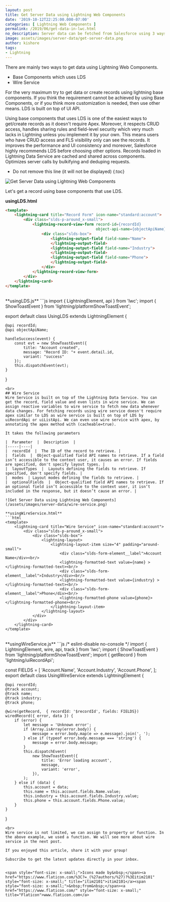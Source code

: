 ```yaml
---
layout: post
title: Get Server Data using Lightning Web Components
date: '2019-10-12T22:25:00.000-07:00'
categories: [ Lightning Web Components ]
permalink: /2019/06/get-data-in-lwc.html
no_description: Server data can be fetched from Salesforce using 3 ways. Lightning Data Service, Wire Service and Simple Apex.
image: assets/images/server-data/get-server-data.png
author: kishore
tags:
- Lightning
---
```

There are mainly two ways to get data using Lightning Web Components.
- Base Components which uses LDS
- Wire Service

For the very maximum try to get data or create records using lightning base components. If you think the requirement cannot be achieved by using Base Components, or if you think more customization is needed, then use other means. LDS is built on top of UI API.

Using base components that uses LDS is one of the easiest ways to get/create records as it doesn't require Apex. Moreover, it respects CRUD access, handles sharing rules and field-level security which very much lacks in Lightning unless you implement it by your own. This means users who have CRUD access and FLS visibility only can see the records. It improves the performance and UI consistency and moreover, Salesforce highly recommends LDS before choosing other options. Records loaded in Lightning Data Service are cached and shared across components. Optimizes server calls by bulkifying and deduping requests.

* Do not remove this line (it will not be displayed)
{:toc}

![Get Server Data using Lightning Web Components](/assets/images/server-data/record-view-form.png)

Let's get a record using base components that use LDS.

**usingLDS.html**
```html
<template>
    <lightning-card title="Record Form" icon-name="standard:account">
        <div class="slds-p-around_x-small">
            <lightning-record-view-form record-id={recordId}
                                        object-api-name={objectApiName}>
                <div class="slds-box">
                    <lightning-output-field field-name="Name">
                    </lightning-output-field>
                    <lightning-output-field field-name="Industry">
                    </lightning-output-field>
                    <lightning-output-field field-name="Phone">
                    </lightning-output-field>
                </div>
            </lightning-record-view-form>
        </div>
    </lightning-card>    
</template>
```
<br>
**usingLDS.js**
```js
import { LightningElement, api } from 'lwc';
import { ShowToastEvent } from 'lightning/platformShowToastEvent';

export default class UsingLDS extends LightningElement {

    @api recordId;
    @api objectApiName;

    handleSuccess(event) {
        const evt = new ShowToastEvent({
            title: "Account created",
            message: "Record ID: "+ event.detail.id,
            variant: "success"
        });
        this.dispatchEvent(evt);
    }
}
```
<br>
## Wire Service
Wire Service is built on top of the Lightning Data Service. You can get the record, field value and even lists in wire service. We can assign reactive variables to wire service to fetch new data whenever data changes. For fetching records using wire service doesn't require apex similar to LDS as wire service is built on top of LDS by uiRecordApi or uiListApi. We can even use wire service with apex, by annotating the apex method with (cacheable=true).

It takes the following parameters

|  Parameter  |  Description  |
|-----|----|
|  recordId  |  The ID of the record to retrieve. | 
|  fields  |  Object-qualified field API names to retrieve. If a field isn’t accessible to the context user, it causes an error. If fields are specified, don't specify layout types. |
|  layoutTypes  |  Layouts defining the fields to retrieve. If specified, don't specify fields. |
|  modes  | Layout modes defining the fields to retrieve. |
|  optionalFields  |  Object-qualified field API names to retrieve. If an optional field isn’t accessible to the context user, it isn’t included in the response, but it doesn’t cause an error. |

![Get Server Data using Lightning Web Components](/assets/images/server-data/wire-service.png)

**usingWireService.html**
```html
<template>
    <lightning-card title="Wire Service" icon-name="standard:account">
        <div class="slds-p-around_x-small">
            <div class="slds-box">
                <lightning-layout>
                    <lightning-layout-item size="4" padding="around-small">
                        <div class="slds-form-element__label">Account Name</div><br/>
                        <lightning-formatted-text value={name} ></lightning-formatted-text><br/>
                        <div class="slds-form-element__label">Industry</div><br/>
                        <lightning-formatted-text value={industry} ></lightning-formatted-text><br/>
                        <div class="slds-form-element__label">Phone</div><br/>
                        <lightning-formatted-phone value={phone}></lightning-formatted-phone><br/>
                    </lightning-layout-item>
                </lightning-layout>
            </div>
        </div>
    </lightning-card>   
</template>
```
<br>
**usingWireService.js**
```js
/* eslint-disable no-console */
import { LightningElement, wire, api, track } from 'lwc';
import { ShowToastEvent } from 'lightning/platformShowToastEvent';
import { getRecord } from 'lightning/uiRecordApi';

const FIELDS = [
    'Account.Name',
    'Account.Industry',
    'Account.Phone',
];
export default class UsingWireService extends LightningElement {

    @api recordId;
    @track account;
    @track name;
    @track industry;
    @track phone;

    @wire(getRecord,  { recordId: '$recordId', fields: FIELDS}) 
    wiredRecord({ error, data }) {
        if (error) {
            let message = 'Unknown error';
            if (Array.isArray(error.body)) {
                message = error.body.map(e => e.message).join(', ');
            } else if (typeof error.body.message === 'string') {
                message = error.body.message;
            }
            this.dispatchEvent(
                new ShowToastEvent({
                    title: 'Error loading account',
                    message,
                    variant: 'error',
                }),
            );
        } else if (data) {
            this.account = data;
            this.name = this.account.fields.Name.value;
            this.industry = this.account.fields.Industry.value;
            this.phone = this.account.fields.Phone.value;
        }
    }    
}
```
<br>
Wire service is not limited, we can assign to property or function. In the above example, we used a function. We will see more about wire service in the next post.

If you enjoyed this article, share it with your group!

Subscribe to get the latest updates directly in your inbox.


<span style="font-size: x-small;">Icons made by&nbsp;</span><a href="https://www.flaticon.com/%3C?=_(%27authors/%27)?%3Eitim2101" style="font-size: x-small;" title="itim2101">itim2101</a><span style="font-size: x-small;">&nbsp;from&nbsp;</span><a href="https://www.flaticon.com/" style="font-size: x-small;" title="Flaticon">www.flaticon.com</a>